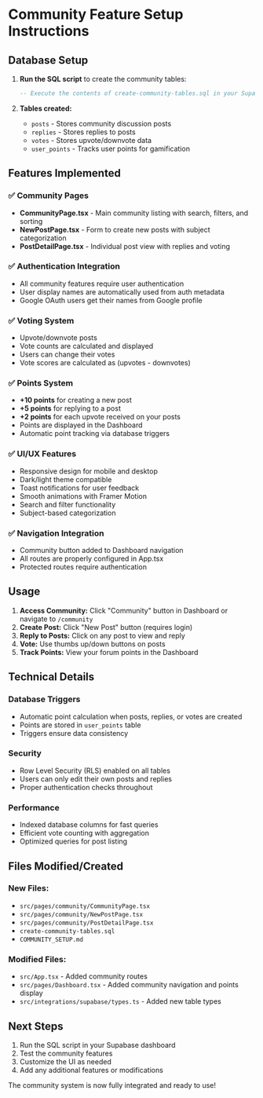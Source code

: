 # Community Feature Setup Instructions

## Database Setup

1. **Run the SQL script** to create the community tables:
   ```sql
   -- Execute the contents of create-community-tables.sql in your Supabase SQL editor
   ```

2. **Tables created:**
   - `posts` - Stores community discussion posts
   - `replies` - Stores replies to posts
   - `votes` - Stores upvote/downvote data
   - `user_points` - Tracks user points for gamification

## Features Implemented

### ✅ Community Pages
- **CommunityPage.tsx** - Main community listing with search, filters, and sorting
- **NewPostPage.tsx** - Form to create new posts with subject categorization
- **PostDetailPage.tsx** - Individual post view with replies and voting

### ✅ Authentication Integration
- All community features require user authentication
- User display names are automatically used from auth metadata
- Google OAuth users get their names from Google profile

### ✅ Voting System
- Upvote/downvote posts
- Vote counts are calculated and displayed
- Users can change their votes
- Vote scores are calculated as (upvotes - downvotes)

### ✅ Points System
- **+10 points** for creating a new post
- **+5 points** for replying to a post
- **+2 points** for each upvote received on your posts
- Points are displayed in the Dashboard
- Automatic point tracking via database triggers

### ✅ UI/UX Features
- Responsive design for mobile and desktop
- Dark/light theme compatible
- Toast notifications for user feedback
- Smooth animations with Framer Motion
- Search and filter functionality
- Subject-based categorization

### ✅ Navigation Integration
- Community button added to Dashboard navigation
- All routes are properly configured in App.tsx
- Protected routes require authentication

## Usage

1. **Access Community:** Click "Community" button in Dashboard or navigate to `/community`
2. **Create Post:** Click "New Post" button (requires login)
3. **Reply to Posts:** Click on any post to view and reply
4. **Vote:** Use thumbs up/down buttons on posts
5. **Track Points:** View your forum points in the Dashboard

## Technical Details

### Database Triggers
- Automatic point calculation when posts, replies, or votes are created
- Points are stored in `user_points` table
- Triggers ensure data consistency

### Security
- Row Level Security (RLS) enabled on all tables
- Users can only edit their own posts and replies
- Proper authentication checks throughout

### Performance
- Indexed database columns for fast queries
- Efficient vote counting with aggregation
- Optimized queries for post listing

## Files Modified/Created

### New Files:
- `src/pages/community/CommunityPage.tsx`
- `src/pages/community/NewPostPage.tsx`
- `src/pages/community/PostDetailPage.tsx`
- `create-community-tables.sql`
- `COMMUNITY_SETUP.md`

### Modified Files:
- `src/App.tsx` - Added community routes
- `src/pages/Dashboard.tsx` - Added community navigation and points display
- `src/integrations/supabase/types.ts` - Added new table types

## Next Steps

1. Run the SQL script in your Supabase dashboard
2. Test the community features
3. Customize the UI as needed
4. Add any additional features or modifications

The community system is now fully integrated and ready to use!
